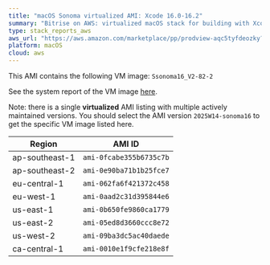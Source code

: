 ```yaml
---
title: "macOS Sonoma virtualized AMI: Xcode 16.0-16.2"
summary: "Bitrise on AWS: virtualized macOS stack for building with Xcode"
type: stack_reports_aws
aws_url: "https://aws.amazon.com/marketplace/pp/prodview-aqc5tyfdeozky?sr=0-4&ref_=beagle&applicationId=AWSMPContessa"
platform: macOS
cloud: aws
---
```


This AMI contains the following VM image: `Ssonoma16_V2-82-2`

See the system report of the VM image [here](../osx-xcode-16.2.x.md).

Note: there is a single **virtualized** AMI listing with multiple actively maintained versions. You should select the AMI version `2025W14-sonoma16` to get the specific VM image listed here.

| Region         | AMI ID                  |
| ---------------| ----------------------- |
| ap-southeast-1 | `ami-0fcabe355b6735c7b` |
| ap-southeast-2 | `ami-0e90ba71b1b25fce7` |
| eu-central-1   | `ami-062fa6f421372c458` |
| eu-west-1      | `ami-0aad2c31d395844e6` |
| us-east-1      | `ami-0b650fe9860ca1779` |
| us-east-2      | `ami-05ed8d3660ccc8e72` |
| us-west-2      | `ami-09ba3dc5ac40daede` |
| ca-central-1   | `ami-0010e1f9cfe218e8f` |
